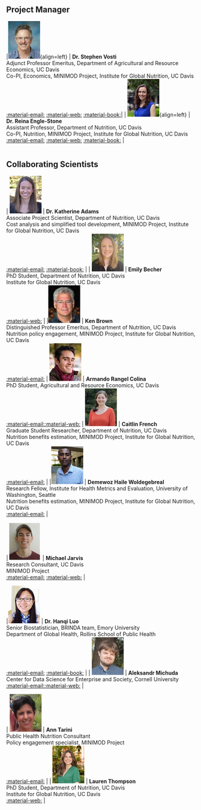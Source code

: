 
|                                             |                       |
|---------------------------------------------|-----------------------|



## Project Manager
|![](../pictures/vosti_steve.jpg){align=left} | **Dr. Stephen Vosti** <br> Adjunct Professor Emeritus, Department of Agricultural and Resource Economics, UC Davis <br>   Co-PI, Economics, MINIMOD Project, Institute for Global Nutrition, UC Davis <br> [:material-email:](mailto:savosti@ucdavis.edu) [:material-web:](https://are.ucdavis.edu/people/emeriti/stephen-vosti/) [:material-book:](https://scholar.google.com/citations?user=5tviTWQAAAAJ&hl=en)|
| ![](../pictures/engle-stone_reina.jpg){align=left} | **Dr. Reina Engle-Stone** <br> Assistant Professor, Department of Nutrition, UC Davis <br> Co-PI, Nutrition, MINIMOD Project, Institute for Global Nutrition, UC Davis <br> [:material-email:](mailto:renglestone@ucdavis.edu) [:material-web:](http://nutrition.ucdavis.edu/people/faculty/englestone_reina.html) [:material-book:](https://scholar.google.com/citations?user=3IdJLu8AAAAJ&amp;hl=en) |


|                                             |                       |
|---------------------------------------------|-----------------------|



## Collaborating Scientists

| ![](../pictures/adams_katie.jpg) | **Dr. Katherine Adams** <br> Associate Project Scientist, Department of Nutrition, UC Davis <br> Cost analysis and simplified tool development, MINIMOD Project, Institute for Global Nutrition, UC Davis <br> [:material-email:](mailto:kpittenger@ucdavis.edu) [:material-book:](https://scholar.google.com/citations?user=_j3Yh-YAAAAJ&hl=en) |
| ![](../pictures/Emily_Becher.jpeg) | **Emily Becher** <br> PhD Student, Department of Nutrition, UC Davis <br> Institute for Global Nutrition, UC Davis <br> [:material-web:](https://www.linkedin.com/in/emily-becher-a50542115) |
|![](../pictures/brown_kenneth.jpg) | **Ken Brown** <br> Distinguished Professor Emeritus, Department of Nutrition, UC Davis <br>  Nutrition policy engagement, MINIMOD Project, Institute for Global Nutrition, UC Davis <br> [:material-email:](mailto:Ken.Brown@gatesfoundation.org)
| ![](../pictures/armando_headshot.jpg) | **Armando Rangel Colina** <br> PhD Student, Agricultural and Resource Economics, UC Davis <br> [:material-email:](mailto:arangel@ucdavis.edu)[:material-web:](https://www.linkedin.com/in/armando-rangel-colina-0a3595125) |
![](../pictures/french_caitlin.jpg) | **Caitlin French** <br> Graduate Student Researcher, Department of Nutrition, UC Davis <br> Nutrition benefits estimation, MINIMOD Project, Institute for Global Nutrition, UC Davis <br> [:material-email:](mailto:cdfrench@ucdavis.edu) |
|![](../pictures/woldegebreal_demewoz.jpg) | **Demewoz Haile Woldegebreal** <br> Research Fellow, Institute for Health Metrics and Evaluation, University of Washington, Seattle <br>  Nutrition benefits estimation, MINIMOD Project, Institute for Global Nutrition, UC Davis <br> [:material-email:](mailto:dewolde@ucdavis.edu) |

|![](../pictures/michael_jarvis.jpeg) | **Michael Jarvis** <br> Research Consultant, UC Davis <br> MINIMOD Project <br> [:material-email:](mailto:mjarvis@ucdavis.edu) [:material-web:](https://www.linkedin.com/in/jarvis-michael/) |


|![](../pictures/luo_haqui.jpg) | **Dr. Hanqi Luo** <br> Senior Biostatistician, BRINDA team, Emory University <br> Department of Global Health, Rollins School of Public Health <br> [:material-email:](mailto:luohanqi@gmail.com) [:material-book:](https://scholar.google.com/citations?user=cVBKMiwAAAAJ&amp;hl=en) |
| ![](../pictures/aleksandr_michuda.jpeg) | **Aleksandr Michuda** <br> Center for Data Science for Enterprise and Society, Cornell University <br> [:material-email:](mailto:amichuda@ucdavis.edu)[:material-web:](https://amichuda.github.io/) |

| ![](../pictures/tarini_ann.jpg) | **Ann Tarini** <br> Public Health Nutrition Consultant <br>  Policy engagement specialist, MINIMOD Project <br> [:material-email:](mailto:tariniann@gmail.com) |
| ![](../pictures/Lauren_Thompson.jpeg) | **Lauren Thompson** <br> PhD Student, Department of Nutrition, UC Davis <br> Institute for Global Nutrition, UC Davis <br> [:material-web:](https://www.linkedin.com/in/lauren-thompson330) |
